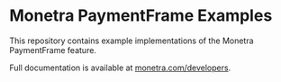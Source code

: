 # Monetra PaymentFrame Examples

This repository contains example implementations of the Monetra PaymentFrame feature.

Full documentation is available at [monetra.com/developers](https://www.monetra.com/developers).